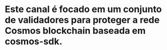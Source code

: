# Este canal é focado em um conjunto de validadores para proteger a rede Cosmos blockchain baseada em cosmos-sdk. 
